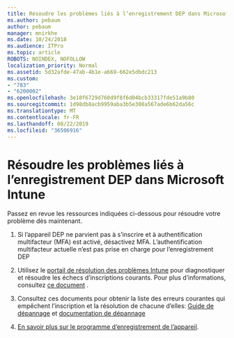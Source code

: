 ```yaml
---
title: Résoudre les problèmes liés à l’enregistrement DEP dans Microsoft Intune
ms.author: pebaum
author: pebaum
manager: mnirkhe
ms.date: 10/24/2018
ms.audience: ITPro
ms.topic: article
ROBOTS: NOINDEX, NOFOLLOW
localization_priority: Normal
ms.assetid: 5d32afde-47ab-4b1e-a669-662e5dbdc213
ms.custom:
- "783"
- "6200002"
ms.openlocfilehash: 3e10f6729d760d9f8f6d04bcb33317fde51a9b80
ms.sourcegitcommit: 1d98db8acb9959aba3b5e308a567ade6b62da56c
ms.translationtype: MT
ms.contentlocale: fr-FR
ms.lasthandoff: 08/22/2019
ms.locfileid: "36506916"
---
```

# <a name="troubleshoot-issues-with-dep-enrollment-in-microsoft-intune"></a>Résoudre les problèmes liés à l’enregistrement DEP dans Microsoft Intune

Passez en revue les ressources indiquées ci-dessous pour résoudre votre problème dès maintenant.
  
1. Si l’appareil DEP ne parvient pas à s’inscrire et à authentification multifacteur (MFA) est activé, désactivez MFA. L’authentification multifacteur actuelle n’est pas prise en charge pour l’enregistrement DEP

2. Utilisez le [portail de résolution des problèmes Intune](https://devicemanagement.microsoft.com/#blade/Microsoft_Intune_DeviceSettings/TroubleshootBlade) pour diagnostiquer et résoudre les échecs d’inscriptions courants. Pour plus d’informations, consultez [ce document](https://docs.microsoft.com/intune/help-desk-operators) .

3. Consultez ces documents pour obtenir la liste des erreurs courantes qui empêchent l’inscription et la résolution de chacune d’elles: [Guide de dépannage](https://support.microsoft.com/help/4039809/troubleshooting-ios-device-enrollment-in-intune) et [documentation de dépannage](https://docs.microsoft.com/intune-classic/troubleshoot/troubleshoot-device-enrollment-in-intune)

4. [En savoir plus sur le programme d’enregistrement de l’appareil](https://docs.microsoft.com/intune/device-enrollment-program-enroll-ios).
